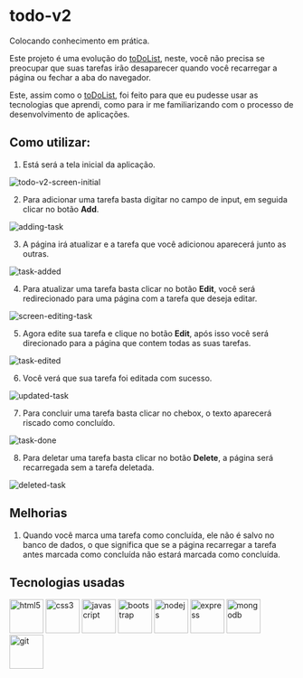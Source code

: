 # todo-v2

Colocando conhecimento em prática.

Este projeto é uma evolução do [toDoList](https://github.com/DevVitorSilva/toDoList), neste, você não precisa se preocupar que suas tarefas irão desaparecer quando você recarregar a página ou fechar a aba do navegador.

Este, assim como o [toDoList](https://github.com/DevVitorSilva/toDoList), foi feito para que eu pudesse usar as tecnologias que aprendi, como para ir me familiarizando com o processo de desenvolvimento de aplicações.

## Como utilizar:

1. Está será a tela inicial da aplicação.

![todo-v2-screen-initial](images/todo-v2-screen-initial.png)

2. Para adicionar uma tarefa basta digitar no campo de input, em seguida clicar no botão **Add**.

![adding-task](images/adding-task.png)

3. A página irá atualizar e a tarefa que você adicionou aparecerá junto as outras.

![task-added](images/task-added.png)

4. Para atualizar uma tarefa basta clicar no botão **Edit**, você será redirecionado para uma página com a tarefa que deseja editar.

![screen-editing-task](images/screen-editing-task.png)

5. Agora edite sua tarefa e clique no botão **Edit**, após isso você será direcionado para a página que contem todas as suas tarefas.

![task-edited](images/task-edited.png)

6. Você verá que sua tarefa foi editada com sucesso.

![updated-task](images/updated-task.png)

7. Para concluir uma tarefa basta clicar no chebox, o texto aparecerá riscado como concluído.

![task-done](images/task-done.png)

8. Para deletar uma tarefa basta clicar no botão **Delete**, a página será recarregada sem a tarefa deletada.

![deleted-task](images/deleted-task.png)

## Melhorias

1. Quando você marca uma tarefa como concluída, ele não é salvo no banco de dados, o que significa que se a página recarregar a tarefa antes marcada como concluída não estará marcada como concluída.

## Tecnologias usadas

<div>
    <img title="html5" src="https://cdn.jsdelivr.net/gh/devicons/devicon/icons/html5/html5-original.svg" width="60"
            height="60" />
    <img title="css3" src="https://cdn.jsdelivr.net/gh/devicons/devicon/icons/css3/css3-original.svg" width="60" height="60"/>
    <img title="javascript" class="rounded"
    src="https://cdn.jsdelivr.net/gh/devicons/devicon/icons/javascript/javascript-original.svg" width="60"
    height="60" />
    <img title="bootstrap" src="https://cdn.jsdelivr.net/gh/devicons/devicon/icons/bootstrap/bootstrap-original.svg" width="60" height="60"/>
    <img title="nodejs" src="https://cdn.jsdelivr.net/gh/devicons/devicon/icons/nodejs/nodejs-original.svg" width="60"
            height="60" />
    <img title="express" src="https://cdn.jsdelivr.net/gh/devicons/devicon/icons/express/express-original.svg" width="60"
            height="60" />
    <img title="mongodb" src="https://cdn.jsdelivr.net/gh/devicons/devicon/icons/mongodb/mongodb-original-wordmark.svg" width="60"
            height="60" />
    <img title="git" src="https://cdn.jsdelivr.net/gh/devicons/devicon/icons/git/git-original.svg" width="60" height="60" />
</div>
